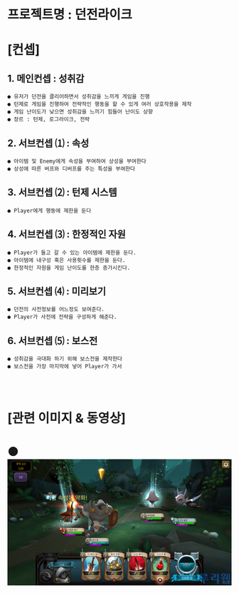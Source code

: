 # 프로젝트명 : 던전라이크  
# [컨셉]  
## 1. 메인컨셉 :  성취감  
    ● 유저가 던전을 클리어하면서 성취감을 느끼게 게임을 진행  
    ● 턴제로 게임을 진행하여 전략적인 행동을 할 수 있게 여러 상호작용을 제작
    ● 게임 난이도가 낮으면 성취감을 느끼기 힘들어 난이도 상향 
    ● 장르 : 턴제, 로그라이크, 전략        
## 2. 서브컨셉 ⑴ : 속성  
    ● 아이템 및 Enemy에게 속성을 부여하여 상성을 부여한다
    ● 상성에 따른 버프와 디버프를 주는 특성을 부여한다  
## 3. 서브컨셉 ⑵ : 턴제 시스템  
    ● Player에게 행동에 제한을 둔다  
        
## 4. 서브컨셉 ⑶ : 한정적인 자원  
    ● Player가 들고 갈 수 있는 아이템에 제한을 둔다.
    ● 아이템에 내구성 혹은 사용횟수를 제한을 둔다. 
    ● 한정적인 자원을 게임 난이도를 한층 증가시킨다.  
## 5. 서브컨셉 ⑷ : 미리보기 
    ● 던전의 사전정보를 어느정도 보여준다.
    ● Player가 사전에 전략을 구성하게 해준다.  
## 6. 서브컨셉 ⑸ : 보스전
    ● 성취감을 극대화 하기 위해 보스전을 제작한다
    ● 보스전을 가장 마지막에 넣어 Player가 가서

<br><br>

# [관련 이미지 & 동영상]  
#  ● <img src = "./img/bh_01.jpg">
